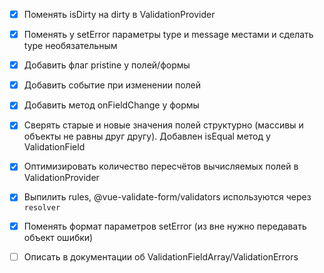 - [x] Поменять isDirty на dirty в ValidationProvider
- [x] Поменять у setError параметры type и message местами и сделать type необязательным
- [x] Добавить флаг pristine у полей/формы
- [x] Добавить событие при изменении полей
- [x] Добавить метод onFieldChange у формы
- [x] Сверять старые и новые значения полей структурно (массивы и объекты не равны друг другу). Добавлен isEqual метод у ValidationField
- [x] Оптимизировать количество пересчётов вычисляемых полей в ValidationProvider
- [x] Выпилить rules, @vue-validate-form/validators используются через `resolver`
- [x] Поменять формат параметров setError (из вне нужно передавать объект ошибки)
- [ ] Описать в документации об ValidationFieldArray/ValidationErrors

